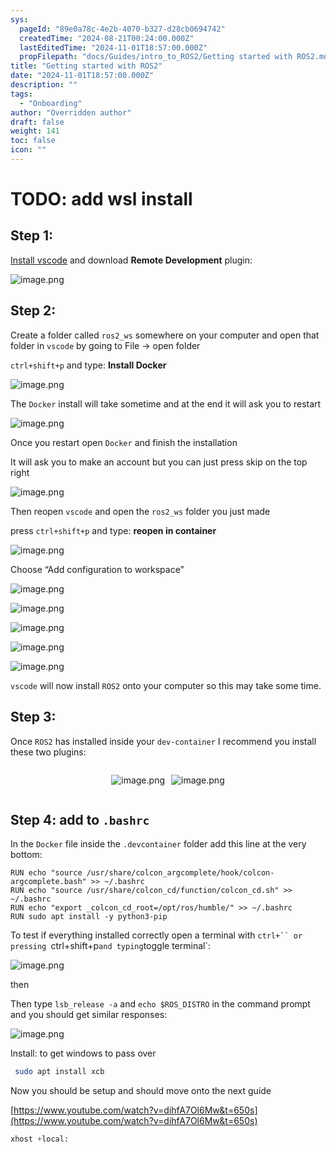 ```yaml
---
sys:
  pageId: "89e0a78c-4e2b-4070-b327-d28cb0694742"
  createdTime: "2024-08-21T00:24:00.000Z"
  lastEditedTime: "2024-11-01T18:57:00.000Z"
  propFilepath: "docs/Guides/intro_to_ROS2/Getting started with ROS2.md"
title: "Getting started with ROS2"
date: "2024-11-01T18:57:00.000Z"
description: ""
tags:
  - "Onboarding"
author: "Overridden author"
draft: false
weight: 141
toc: false
icon: ""
---
```


# TODO: add wsl install

## Step 1:

[Install vscode](https://code.visualstudio.com/download) and download **Remote Development** plugin:

![image.png](https://prod-files-secure.s3.us-west-2.amazonaws.com/d518164a-d88e-44d1-a4ee-3adb3bd8bce0/efb52993-1881-4a40-b95e-6f020334f022/image.png?X-Amz-Algorithm=AWS4-HMAC-SHA256&X-Amz-Content-Sha256=UNSIGNED-PAYLOAD&X-Amz-Credential=ASIAZI2LB466UGWSY4V3%2F20250501%2Fus-west-2%2Fs3%2Faws4_request&X-Amz-Date=20250501T190117Z&X-Amz-Expires=3600&X-Amz-Security-Token=IQoJb3JpZ2luX2VjECoaCXVzLXdlc3QtMiJHMEUCIFZg%2FgTbCS1vFSabMXf1Ana7G8M5KPX2fVAdbEUdEtVxAiEA3N80bnCYqcJfoSmtLvILTSAsUioWaYndobtMq83nDBwqiAQIw%2F%2F%2F%2F%2F%2F%2F%2F%2F%2F%2FARAAGgw2Mzc0MjMxODM4MDUiDATWcSzARDPpaRUegircA5RQzhDbeg%2FYzCBLaAGnF5g5F8BTP3t%2Fl5QPVik71uZj9goMJZkQzXPDiGQwsS8DLS%2FOl5tv%2Fblv1CcGprWqlc77z3jKEn1m%2FZzKg7SRGa51CBduOvqgzCt9oC5jcHf8S%2BgmQcCmzhBGYogRgbAKw9Z7yzd%2FX1rIT8AG8fNU9OoirhYSXP7VFoOvxpFiDz6Pg8tZeukabkvUXXGB38WmQlpdJCI%2BKUoaWLjWT6pJC2T2BJ8miizMKHgcv9Z9QeMs2d2xxGoo6YxsCYLCPtk%2F2JYJDpG%2BWBX0zUongh32q%2B%2FBhS5sC3FoNVGdCMxY1SLHUE2TDAfCXy7urSbK08W50KFc60KQCEN0tWwUDV4faCoDqyQkr5ha%2FDrG29iSfpHwUZhPAMyCz0daGAOcgu8ymtS65sPG4FEnhZxx6xGTFSsNxbGBjC%2FIIM4lh2IIA5jUpDgm6eN6nKaIoaNBT6zUmFySuBeiJ%2FHTde6lXVX%2BehFbseN2QgI7iUard3USwTKY2d4yUdi2CyD4X2t2wD6NwbHNnCDqw5sPnJXmCu86rinGsppHomcTo3NZcITUOd44Yfhyelt4YNZ0we7aIiHqN8H0U7BWZViQO7lIrVGaNgjQDQpL55W9TR4hMNwAMPTzzsAGOqUB4sBnydq%2FlnOzHqhb2FXd73dgwd7UFkArbFD3PRKLJv77hCD8zoMhQrt9QcfX02AksRCKGI4eD2Wk%2FuyREJUQgWErAYdBAFctA8%2BvBvUFW7bm0jiciDDjBA24QyQLS4eEjQX7UweuMOOkB%2BfxAB1T3Mo3IVObo6AWwaq3OmuaWRhb9dWEc2QTpZ098Wlq%2B%2FULdNPTJ1d3MVX1vKn8mYe1Hlh1D6F5&X-Amz-Signature=08f5fc9d0ae7deec57f26fe7ac42207316b4b7d5d15a1810fbd40c787505399d&X-Amz-SignedHeaders=host&x-id=GetObject)

## Step 2:

Create a folder called `ros2_ws` somewhere on your computer and open that folder in `vscode` by going to File → open folder 

`ctrl+shift+p` and type: **Install Docker**

![image.png](https://prod-files-secure.s3.us-west-2.amazonaws.com/d518164a-d88e-44d1-a4ee-3adb3bd8bce0/2269dc0e-1cd5-47ff-bceb-c04ad9b2eab0/image.png?X-Amz-Algorithm=AWS4-HMAC-SHA256&X-Amz-Content-Sha256=UNSIGNED-PAYLOAD&X-Amz-Credential=ASIAZI2LB466UGWSY4V3%2F20250501%2Fus-west-2%2Fs3%2Faws4_request&X-Amz-Date=20250501T190117Z&X-Amz-Expires=3600&X-Amz-Security-Token=IQoJb3JpZ2luX2VjECoaCXVzLXdlc3QtMiJHMEUCIFZg%2FgTbCS1vFSabMXf1Ana7G8M5KPX2fVAdbEUdEtVxAiEA3N80bnCYqcJfoSmtLvILTSAsUioWaYndobtMq83nDBwqiAQIw%2F%2F%2F%2F%2F%2F%2F%2F%2F%2F%2FARAAGgw2Mzc0MjMxODM4MDUiDATWcSzARDPpaRUegircA5RQzhDbeg%2FYzCBLaAGnF5g5F8BTP3t%2Fl5QPVik71uZj9goMJZkQzXPDiGQwsS8DLS%2FOl5tv%2Fblv1CcGprWqlc77z3jKEn1m%2FZzKg7SRGa51CBduOvqgzCt9oC5jcHf8S%2BgmQcCmzhBGYogRgbAKw9Z7yzd%2FX1rIT8AG8fNU9OoirhYSXP7VFoOvxpFiDz6Pg8tZeukabkvUXXGB38WmQlpdJCI%2BKUoaWLjWT6pJC2T2BJ8miizMKHgcv9Z9QeMs2d2xxGoo6YxsCYLCPtk%2F2JYJDpG%2BWBX0zUongh32q%2B%2FBhS5sC3FoNVGdCMxY1SLHUE2TDAfCXy7urSbK08W50KFc60KQCEN0tWwUDV4faCoDqyQkr5ha%2FDrG29iSfpHwUZhPAMyCz0daGAOcgu8ymtS65sPG4FEnhZxx6xGTFSsNxbGBjC%2FIIM4lh2IIA5jUpDgm6eN6nKaIoaNBT6zUmFySuBeiJ%2FHTde6lXVX%2BehFbseN2QgI7iUard3USwTKY2d4yUdi2CyD4X2t2wD6NwbHNnCDqw5sPnJXmCu86rinGsppHomcTo3NZcITUOd44Yfhyelt4YNZ0we7aIiHqN8H0U7BWZViQO7lIrVGaNgjQDQpL55W9TR4hMNwAMPTzzsAGOqUB4sBnydq%2FlnOzHqhb2FXd73dgwd7UFkArbFD3PRKLJv77hCD8zoMhQrt9QcfX02AksRCKGI4eD2Wk%2FuyREJUQgWErAYdBAFctA8%2BvBvUFW7bm0jiciDDjBA24QyQLS4eEjQX7UweuMOOkB%2BfxAB1T3Mo3IVObo6AWwaq3OmuaWRhb9dWEc2QTpZ098Wlq%2B%2FULdNPTJ1d3MVX1vKn8mYe1Hlh1D6F5&X-Amz-Signature=d4323f6b11ec5cf7d678e491caf5e034740a7a704a026d7b33e07b409f461e1a&X-Amz-SignedHeaders=host&x-id=GetObject)

The `Docker` install will take sometime and at the end it will ask you to restart

![image.png](https://prod-files-secure.s3.us-west-2.amazonaws.com/d518164a-d88e-44d1-a4ee-3adb3bd8bce0/ed233f78-be33-4b1f-b89c-9c346c0e961e/image.png?X-Amz-Algorithm=AWS4-HMAC-SHA256&X-Amz-Content-Sha256=UNSIGNED-PAYLOAD&X-Amz-Credential=ASIAZI2LB466UGWSY4V3%2F20250501%2Fus-west-2%2Fs3%2Faws4_request&X-Amz-Date=20250501T190117Z&X-Amz-Expires=3600&X-Amz-Security-Token=IQoJb3JpZ2luX2VjECoaCXVzLXdlc3QtMiJHMEUCIFZg%2FgTbCS1vFSabMXf1Ana7G8M5KPX2fVAdbEUdEtVxAiEA3N80bnCYqcJfoSmtLvILTSAsUioWaYndobtMq83nDBwqiAQIw%2F%2F%2F%2F%2F%2F%2F%2F%2F%2F%2FARAAGgw2Mzc0MjMxODM4MDUiDATWcSzARDPpaRUegircA5RQzhDbeg%2FYzCBLaAGnF5g5F8BTP3t%2Fl5QPVik71uZj9goMJZkQzXPDiGQwsS8DLS%2FOl5tv%2Fblv1CcGprWqlc77z3jKEn1m%2FZzKg7SRGa51CBduOvqgzCt9oC5jcHf8S%2BgmQcCmzhBGYogRgbAKw9Z7yzd%2FX1rIT8AG8fNU9OoirhYSXP7VFoOvxpFiDz6Pg8tZeukabkvUXXGB38WmQlpdJCI%2BKUoaWLjWT6pJC2T2BJ8miizMKHgcv9Z9QeMs2d2xxGoo6YxsCYLCPtk%2F2JYJDpG%2BWBX0zUongh32q%2B%2FBhS5sC3FoNVGdCMxY1SLHUE2TDAfCXy7urSbK08W50KFc60KQCEN0tWwUDV4faCoDqyQkr5ha%2FDrG29iSfpHwUZhPAMyCz0daGAOcgu8ymtS65sPG4FEnhZxx6xGTFSsNxbGBjC%2FIIM4lh2IIA5jUpDgm6eN6nKaIoaNBT6zUmFySuBeiJ%2FHTde6lXVX%2BehFbseN2QgI7iUard3USwTKY2d4yUdi2CyD4X2t2wD6NwbHNnCDqw5sPnJXmCu86rinGsppHomcTo3NZcITUOd44Yfhyelt4YNZ0we7aIiHqN8H0U7BWZViQO7lIrVGaNgjQDQpL55W9TR4hMNwAMPTzzsAGOqUB4sBnydq%2FlnOzHqhb2FXd73dgwd7UFkArbFD3PRKLJv77hCD8zoMhQrt9QcfX02AksRCKGI4eD2Wk%2FuyREJUQgWErAYdBAFctA8%2BvBvUFW7bm0jiciDDjBA24QyQLS4eEjQX7UweuMOOkB%2BfxAB1T3Mo3IVObo6AWwaq3OmuaWRhb9dWEc2QTpZ098Wlq%2B%2FULdNPTJ1d3MVX1vKn8mYe1Hlh1D6F5&X-Amz-Signature=19e00cb4fb31984353cfdb108fee24751a6d6ff6f8172c96617f112030f66bf8&X-Amz-SignedHeaders=host&x-id=GetObject)

Once you restart open `Docker` and finish the installation

It will ask you to make an account but you can just press skip on the top right

![image.png](https://prod-files-secure.s3.us-west-2.amazonaws.com/d518164a-d88e-44d1-a4ee-3adb3bd8bce0/21010ad9-1659-4fd9-9f59-9932a09b2a3d/image.png?X-Amz-Algorithm=AWS4-HMAC-SHA256&X-Amz-Content-Sha256=UNSIGNED-PAYLOAD&X-Amz-Credential=ASIAZI2LB466UGWSY4V3%2F20250501%2Fus-west-2%2Fs3%2Faws4_request&X-Amz-Date=20250501T190117Z&X-Amz-Expires=3600&X-Amz-Security-Token=IQoJb3JpZ2luX2VjECoaCXVzLXdlc3QtMiJHMEUCIFZg%2FgTbCS1vFSabMXf1Ana7G8M5KPX2fVAdbEUdEtVxAiEA3N80bnCYqcJfoSmtLvILTSAsUioWaYndobtMq83nDBwqiAQIw%2F%2F%2F%2F%2F%2F%2F%2F%2F%2F%2FARAAGgw2Mzc0MjMxODM4MDUiDATWcSzARDPpaRUegircA5RQzhDbeg%2FYzCBLaAGnF5g5F8BTP3t%2Fl5QPVik71uZj9goMJZkQzXPDiGQwsS8DLS%2FOl5tv%2Fblv1CcGprWqlc77z3jKEn1m%2FZzKg7SRGa51CBduOvqgzCt9oC5jcHf8S%2BgmQcCmzhBGYogRgbAKw9Z7yzd%2FX1rIT8AG8fNU9OoirhYSXP7VFoOvxpFiDz6Pg8tZeukabkvUXXGB38WmQlpdJCI%2BKUoaWLjWT6pJC2T2BJ8miizMKHgcv9Z9QeMs2d2xxGoo6YxsCYLCPtk%2F2JYJDpG%2BWBX0zUongh32q%2B%2FBhS5sC3FoNVGdCMxY1SLHUE2TDAfCXy7urSbK08W50KFc60KQCEN0tWwUDV4faCoDqyQkr5ha%2FDrG29iSfpHwUZhPAMyCz0daGAOcgu8ymtS65sPG4FEnhZxx6xGTFSsNxbGBjC%2FIIM4lh2IIA5jUpDgm6eN6nKaIoaNBT6zUmFySuBeiJ%2FHTde6lXVX%2BehFbseN2QgI7iUard3USwTKY2d4yUdi2CyD4X2t2wD6NwbHNnCDqw5sPnJXmCu86rinGsppHomcTo3NZcITUOd44Yfhyelt4YNZ0we7aIiHqN8H0U7BWZViQO7lIrVGaNgjQDQpL55W9TR4hMNwAMPTzzsAGOqUB4sBnydq%2FlnOzHqhb2FXd73dgwd7UFkArbFD3PRKLJv77hCD8zoMhQrt9QcfX02AksRCKGI4eD2Wk%2FuyREJUQgWErAYdBAFctA8%2BvBvUFW7bm0jiciDDjBA24QyQLS4eEjQX7UweuMOOkB%2BfxAB1T3Mo3IVObo6AWwaq3OmuaWRhb9dWEc2QTpZ098Wlq%2B%2FULdNPTJ1d3MVX1vKn8mYe1Hlh1D6F5&X-Amz-Signature=ba30457b275b45c88423fb241cbcdcfd3df04d979b9493ac5e7c2650c1cb7732&X-Amz-SignedHeaders=host&x-id=GetObject)

Then reopen `vscode` and open the `ros2_ws` folder you just made

press `ctrl+shift+p` and type: **reopen in container**

![image.png](https://prod-files-secure.s3.us-west-2.amazonaws.com/d518164a-d88e-44d1-a4ee-3adb3bd8bce0/4e93b8c2-41ad-488c-8095-c74205196118/image.png?X-Amz-Algorithm=AWS4-HMAC-SHA256&X-Amz-Content-Sha256=UNSIGNED-PAYLOAD&X-Amz-Credential=ASIAZI2LB466UGWSY4V3%2F20250501%2Fus-west-2%2Fs3%2Faws4_request&X-Amz-Date=20250501T190117Z&X-Amz-Expires=3600&X-Amz-Security-Token=IQoJb3JpZ2luX2VjECoaCXVzLXdlc3QtMiJHMEUCIFZg%2FgTbCS1vFSabMXf1Ana7G8M5KPX2fVAdbEUdEtVxAiEA3N80bnCYqcJfoSmtLvILTSAsUioWaYndobtMq83nDBwqiAQIw%2F%2F%2F%2F%2F%2F%2F%2F%2F%2F%2FARAAGgw2Mzc0MjMxODM4MDUiDATWcSzARDPpaRUegircA5RQzhDbeg%2FYzCBLaAGnF5g5F8BTP3t%2Fl5QPVik71uZj9goMJZkQzXPDiGQwsS8DLS%2FOl5tv%2Fblv1CcGprWqlc77z3jKEn1m%2FZzKg7SRGa51CBduOvqgzCt9oC5jcHf8S%2BgmQcCmzhBGYogRgbAKw9Z7yzd%2FX1rIT8AG8fNU9OoirhYSXP7VFoOvxpFiDz6Pg8tZeukabkvUXXGB38WmQlpdJCI%2BKUoaWLjWT6pJC2T2BJ8miizMKHgcv9Z9QeMs2d2xxGoo6YxsCYLCPtk%2F2JYJDpG%2BWBX0zUongh32q%2B%2FBhS5sC3FoNVGdCMxY1SLHUE2TDAfCXy7urSbK08W50KFc60KQCEN0tWwUDV4faCoDqyQkr5ha%2FDrG29iSfpHwUZhPAMyCz0daGAOcgu8ymtS65sPG4FEnhZxx6xGTFSsNxbGBjC%2FIIM4lh2IIA5jUpDgm6eN6nKaIoaNBT6zUmFySuBeiJ%2FHTde6lXVX%2BehFbseN2QgI7iUard3USwTKY2d4yUdi2CyD4X2t2wD6NwbHNnCDqw5sPnJXmCu86rinGsppHomcTo3NZcITUOd44Yfhyelt4YNZ0we7aIiHqN8H0U7BWZViQO7lIrVGaNgjQDQpL55W9TR4hMNwAMPTzzsAGOqUB4sBnydq%2FlnOzHqhb2FXd73dgwd7UFkArbFD3PRKLJv77hCD8zoMhQrt9QcfX02AksRCKGI4eD2Wk%2FuyREJUQgWErAYdBAFctA8%2BvBvUFW7bm0jiciDDjBA24QyQLS4eEjQX7UweuMOOkB%2BfxAB1T3Mo3IVObo6AWwaq3OmuaWRhb9dWEc2QTpZ098Wlq%2B%2FULdNPTJ1d3MVX1vKn8mYe1Hlh1D6F5&X-Amz-Signature=cdb2823124598393274b75289b3dc0570250596994768a043f012cdbdba3c5a8&X-Amz-SignedHeaders=host&x-id=GetObject)

Choose “Add configuration to workspace”

![image.png](https://prod-files-secure.s3.us-west-2.amazonaws.com/d518164a-d88e-44d1-a4ee-3adb3bd8bce0/9560b282-5060-4989-ba37-97e7b2c22476/image.png?X-Amz-Algorithm=AWS4-HMAC-SHA256&X-Amz-Content-Sha256=UNSIGNED-PAYLOAD&X-Amz-Credential=ASIAZI2LB466UGWSY4V3%2F20250501%2Fus-west-2%2Fs3%2Faws4_request&X-Amz-Date=20250501T190117Z&X-Amz-Expires=3600&X-Amz-Security-Token=IQoJb3JpZ2luX2VjECoaCXVzLXdlc3QtMiJHMEUCIFZg%2FgTbCS1vFSabMXf1Ana7G8M5KPX2fVAdbEUdEtVxAiEA3N80bnCYqcJfoSmtLvILTSAsUioWaYndobtMq83nDBwqiAQIw%2F%2F%2F%2F%2F%2F%2F%2F%2F%2F%2FARAAGgw2Mzc0MjMxODM4MDUiDATWcSzARDPpaRUegircA5RQzhDbeg%2FYzCBLaAGnF5g5F8BTP3t%2Fl5QPVik71uZj9goMJZkQzXPDiGQwsS8DLS%2FOl5tv%2Fblv1CcGprWqlc77z3jKEn1m%2FZzKg7SRGa51CBduOvqgzCt9oC5jcHf8S%2BgmQcCmzhBGYogRgbAKw9Z7yzd%2FX1rIT8AG8fNU9OoirhYSXP7VFoOvxpFiDz6Pg8tZeukabkvUXXGB38WmQlpdJCI%2BKUoaWLjWT6pJC2T2BJ8miizMKHgcv9Z9QeMs2d2xxGoo6YxsCYLCPtk%2F2JYJDpG%2BWBX0zUongh32q%2B%2FBhS5sC3FoNVGdCMxY1SLHUE2TDAfCXy7urSbK08W50KFc60KQCEN0tWwUDV4faCoDqyQkr5ha%2FDrG29iSfpHwUZhPAMyCz0daGAOcgu8ymtS65sPG4FEnhZxx6xGTFSsNxbGBjC%2FIIM4lh2IIA5jUpDgm6eN6nKaIoaNBT6zUmFySuBeiJ%2FHTde6lXVX%2BehFbseN2QgI7iUard3USwTKY2d4yUdi2CyD4X2t2wD6NwbHNnCDqw5sPnJXmCu86rinGsppHomcTo3NZcITUOd44Yfhyelt4YNZ0we7aIiHqN8H0U7BWZViQO7lIrVGaNgjQDQpL55W9TR4hMNwAMPTzzsAGOqUB4sBnydq%2FlnOzHqhb2FXd73dgwd7UFkArbFD3PRKLJv77hCD8zoMhQrt9QcfX02AksRCKGI4eD2Wk%2FuyREJUQgWErAYdBAFctA8%2BvBvUFW7bm0jiciDDjBA24QyQLS4eEjQX7UweuMOOkB%2BfxAB1T3Mo3IVObo6AWwaq3OmuaWRhb9dWEc2QTpZ098Wlq%2B%2FULdNPTJ1d3MVX1vKn8mYe1Hlh1D6F5&X-Amz-Signature=2699c60d43f7d58b9bbf2b93f26eedf445aef86c300485a69ca2d0903c54cc40&X-Amz-SignedHeaders=host&x-id=GetObject)

![image.png](https://prod-files-secure.s3.us-west-2.amazonaws.com/d518164a-d88e-44d1-a4ee-3adb3bd8bce0/2ee63f81-886b-48e8-a553-dc6e5eac99e4/image.png?X-Amz-Algorithm=AWS4-HMAC-SHA256&X-Amz-Content-Sha256=UNSIGNED-PAYLOAD&X-Amz-Credential=ASIAZI2LB466UGWSY4V3%2F20250501%2Fus-west-2%2Fs3%2Faws4_request&X-Amz-Date=20250501T190117Z&X-Amz-Expires=3600&X-Amz-Security-Token=IQoJb3JpZ2luX2VjECoaCXVzLXdlc3QtMiJHMEUCIFZg%2FgTbCS1vFSabMXf1Ana7G8M5KPX2fVAdbEUdEtVxAiEA3N80bnCYqcJfoSmtLvILTSAsUioWaYndobtMq83nDBwqiAQIw%2F%2F%2F%2F%2F%2F%2F%2F%2F%2F%2FARAAGgw2Mzc0MjMxODM4MDUiDATWcSzARDPpaRUegircA5RQzhDbeg%2FYzCBLaAGnF5g5F8BTP3t%2Fl5QPVik71uZj9goMJZkQzXPDiGQwsS8DLS%2FOl5tv%2Fblv1CcGprWqlc77z3jKEn1m%2FZzKg7SRGa51CBduOvqgzCt9oC5jcHf8S%2BgmQcCmzhBGYogRgbAKw9Z7yzd%2FX1rIT8AG8fNU9OoirhYSXP7VFoOvxpFiDz6Pg8tZeukabkvUXXGB38WmQlpdJCI%2BKUoaWLjWT6pJC2T2BJ8miizMKHgcv9Z9QeMs2d2xxGoo6YxsCYLCPtk%2F2JYJDpG%2BWBX0zUongh32q%2B%2FBhS5sC3FoNVGdCMxY1SLHUE2TDAfCXy7urSbK08W50KFc60KQCEN0tWwUDV4faCoDqyQkr5ha%2FDrG29iSfpHwUZhPAMyCz0daGAOcgu8ymtS65sPG4FEnhZxx6xGTFSsNxbGBjC%2FIIM4lh2IIA5jUpDgm6eN6nKaIoaNBT6zUmFySuBeiJ%2FHTde6lXVX%2BehFbseN2QgI7iUard3USwTKY2d4yUdi2CyD4X2t2wD6NwbHNnCDqw5sPnJXmCu86rinGsppHomcTo3NZcITUOd44Yfhyelt4YNZ0we7aIiHqN8H0U7BWZViQO7lIrVGaNgjQDQpL55W9TR4hMNwAMPTzzsAGOqUB4sBnydq%2FlnOzHqhb2FXd73dgwd7UFkArbFD3PRKLJv77hCD8zoMhQrt9QcfX02AksRCKGI4eD2Wk%2FuyREJUQgWErAYdBAFctA8%2BvBvUFW7bm0jiciDDjBA24QyQLS4eEjQX7UweuMOOkB%2BfxAB1T3Mo3IVObo6AWwaq3OmuaWRhb9dWEc2QTpZ098Wlq%2B%2FULdNPTJ1d3MVX1vKn8mYe1Hlh1D6F5&X-Amz-Signature=f3145b7544a5deb815ea5abb00acbf20e507d1fab6362d268911c79ccfbc7788&X-Amz-SignedHeaders=host&x-id=GetObject)

![image.png](https://prod-files-secure.s3.us-west-2.amazonaws.com/d518164a-d88e-44d1-a4ee-3adb3bd8bce0/ae1580b2-b048-407e-aed9-b584224a7a04/image.png?X-Amz-Algorithm=AWS4-HMAC-SHA256&X-Amz-Content-Sha256=UNSIGNED-PAYLOAD&X-Amz-Credential=ASIAZI2LB466UGWSY4V3%2F20250501%2Fus-west-2%2Fs3%2Faws4_request&X-Amz-Date=20250501T190117Z&X-Amz-Expires=3600&X-Amz-Security-Token=IQoJb3JpZ2luX2VjECoaCXVzLXdlc3QtMiJHMEUCIFZg%2FgTbCS1vFSabMXf1Ana7G8M5KPX2fVAdbEUdEtVxAiEA3N80bnCYqcJfoSmtLvILTSAsUioWaYndobtMq83nDBwqiAQIw%2F%2F%2F%2F%2F%2F%2F%2F%2F%2F%2FARAAGgw2Mzc0MjMxODM4MDUiDATWcSzARDPpaRUegircA5RQzhDbeg%2FYzCBLaAGnF5g5F8BTP3t%2Fl5QPVik71uZj9goMJZkQzXPDiGQwsS8DLS%2FOl5tv%2Fblv1CcGprWqlc77z3jKEn1m%2FZzKg7SRGa51CBduOvqgzCt9oC5jcHf8S%2BgmQcCmzhBGYogRgbAKw9Z7yzd%2FX1rIT8AG8fNU9OoirhYSXP7VFoOvxpFiDz6Pg8tZeukabkvUXXGB38WmQlpdJCI%2BKUoaWLjWT6pJC2T2BJ8miizMKHgcv9Z9QeMs2d2xxGoo6YxsCYLCPtk%2F2JYJDpG%2BWBX0zUongh32q%2B%2FBhS5sC3FoNVGdCMxY1SLHUE2TDAfCXy7urSbK08W50KFc60KQCEN0tWwUDV4faCoDqyQkr5ha%2FDrG29iSfpHwUZhPAMyCz0daGAOcgu8ymtS65sPG4FEnhZxx6xGTFSsNxbGBjC%2FIIM4lh2IIA5jUpDgm6eN6nKaIoaNBT6zUmFySuBeiJ%2FHTde6lXVX%2BehFbseN2QgI7iUard3USwTKY2d4yUdi2CyD4X2t2wD6NwbHNnCDqw5sPnJXmCu86rinGsppHomcTo3NZcITUOd44Yfhyelt4YNZ0we7aIiHqN8H0U7BWZViQO7lIrVGaNgjQDQpL55W9TR4hMNwAMPTzzsAGOqUB4sBnydq%2FlnOzHqhb2FXd73dgwd7UFkArbFD3PRKLJv77hCD8zoMhQrt9QcfX02AksRCKGI4eD2Wk%2FuyREJUQgWErAYdBAFctA8%2BvBvUFW7bm0jiciDDjBA24QyQLS4eEjQX7UweuMOOkB%2BfxAB1T3Mo3IVObo6AWwaq3OmuaWRhb9dWEc2QTpZ098Wlq%2B%2FULdNPTJ1d3MVX1vKn8mYe1Hlh1D6F5&X-Amz-Signature=733c97de3e1dc5c0274cb984cd6848058b7f34782d0cd64c5f31074ab861c90a&X-Amz-SignedHeaders=host&x-id=GetObject)

![image.png](https://prod-files-secure.s3.us-west-2.amazonaws.com/d518164a-d88e-44d1-a4ee-3adb3bd8bce0/53255b28-f75e-430f-b9e3-c0ac8577e42b/image.png?X-Amz-Algorithm=AWS4-HMAC-SHA256&X-Amz-Content-Sha256=UNSIGNED-PAYLOAD&X-Amz-Credential=ASIAZI2LB466UGWSY4V3%2F20250501%2Fus-west-2%2Fs3%2Faws4_request&X-Amz-Date=20250501T190117Z&X-Amz-Expires=3600&X-Amz-Security-Token=IQoJb3JpZ2luX2VjECoaCXVzLXdlc3QtMiJHMEUCIFZg%2FgTbCS1vFSabMXf1Ana7G8M5KPX2fVAdbEUdEtVxAiEA3N80bnCYqcJfoSmtLvILTSAsUioWaYndobtMq83nDBwqiAQIw%2F%2F%2F%2F%2F%2F%2F%2F%2F%2F%2FARAAGgw2Mzc0MjMxODM4MDUiDATWcSzARDPpaRUegircA5RQzhDbeg%2FYzCBLaAGnF5g5F8BTP3t%2Fl5QPVik71uZj9goMJZkQzXPDiGQwsS8DLS%2FOl5tv%2Fblv1CcGprWqlc77z3jKEn1m%2FZzKg7SRGa51CBduOvqgzCt9oC5jcHf8S%2BgmQcCmzhBGYogRgbAKw9Z7yzd%2FX1rIT8AG8fNU9OoirhYSXP7VFoOvxpFiDz6Pg8tZeukabkvUXXGB38WmQlpdJCI%2BKUoaWLjWT6pJC2T2BJ8miizMKHgcv9Z9QeMs2d2xxGoo6YxsCYLCPtk%2F2JYJDpG%2BWBX0zUongh32q%2B%2FBhS5sC3FoNVGdCMxY1SLHUE2TDAfCXy7urSbK08W50KFc60KQCEN0tWwUDV4faCoDqyQkr5ha%2FDrG29iSfpHwUZhPAMyCz0daGAOcgu8ymtS65sPG4FEnhZxx6xGTFSsNxbGBjC%2FIIM4lh2IIA5jUpDgm6eN6nKaIoaNBT6zUmFySuBeiJ%2FHTde6lXVX%2BehFbseN2QgI7iUard3USwTKY2d4yUdi2CyD4X2t2wD6NwbHNnCDqw5sPnJXmCu86rinGsppHomcTo3NZcITUOd44Yfhyelt4YNZ0we7aIiHqN8H0U7BWZViQO7lIrVGaNgjQDQpL55W9TR4hMNwAMPTzzsAGOqUB4sBnydq%2FlnOzHqhb2FXd73dgwd7UFkArbFD3PRKLJv77hCD8zoMhQrt9QcfX02AksRCKGI4eD2Wk%2FuyREJUQgWErAYdBAFctA8%2BvBvUFW7bm0jiciDDjBA24QyQLS4eEjQX7UweuMOOkB%2BfxAB1T3Mo3IVObo6AWwaq3OmuaWRhb9dWEc2QTpZ098Wlq%2B%2FULdNPTJ1d3MVX1vKn8mYe1Hlh1D6F5&X-Amz-Signature=b18ef9b176577284a7f53b99a8ded4f1e6182da38852f1fe7296233016a1b0c8&X-Amz-SignedHeaders=host&x-id=GetObject)

![image.png](https://prod-files-secure.s3.us-west-2.amazonaws.com/d518164a-d88e-44d1-a4ee-3adb3bd8bce0/7c562767-5af9-4ffb-97d1-327bcdf4ee00/image.png?X-Amz-Algorithm=AWS4-HMAC-SHA256&X-Amz-Content-Sha256=UNSIGNED-PAYLOAD&X-Amz-Credential=ASIAZI2LB466UGWSY4V3%2F20250501%2Fus-west-2%2Fs3%2Faws4_request&X-Amz-Date=20250501T190117Z&X-Amz-Expires=3600&X-Amz-Security-Token=IQoJb3JpZ2luX2VjECoaCXVzLXdlc3QtMiJHMEUCIFZg%2FgTbCS1vFSabMXf1Ana7G8M5KPX2fVAdbEUdEtVxAiEA3N80bnCYqcJfoSmtLvILTSAsUioWaYndobtMq83nDBwqiAQIw%2F%2F%2F%2F%2F%2F%2F%2F%2F%2F%2FARAAGgw2Mzc0MjMxODM4MDUiDATWcSzARDPpaRUegircA5RQzhDbeg%2FYzCBLaAGnF5g5F8BTP3t%2Fl5QPVik71uZj9goMJZkQzXPDiGQwsS8DLS%2FOl5tv%2Fblv1CcGprWqlc77z3jKEn1m%2FZzKg7SRGa51CBduOvqgzCt9oC5jcHf8S%2BgmQcCmzhBGYogRgbAKw9Z7yzd%2FX1rIT8AG8fNU9OoirhYSXP7VFoOvxpFiDz6Pg8tZeukabkvUXXGB38WmQlpdJCI%2BKUoaWLjWT6pJC2T2BJ8miizMKHgcv9Z9QeMs2d2xxGoo6YxsCYLCPtk%2F2JYJDpG%2BWBX0zUongh32q%2B%2FBhS5sC3FoNVGdCMxY1SLHUE2TDAfCXy7urSbK08W50KFc60KQCEN0tWwUDV4faCoDqyQkr5ha%2FDrG29iSfpHwUZhPAMyCz0daGAOcgu8ymtS65sPG4FEnhZxx6xGTFSsNxbGBjC%2FIIM4lh2IIA5jUpDgm6eN6nKaIoaNBT6zUmFySuBeiJ%2FHTde6lXVX%2BehFbseN2QgI7iUard3USwTKY2d4yUdi2CyD4X2t2wD6NwbHNnCDqw5sPnJXmCu86rinGsppHomcTo3NZcITUOd44Yfhyelt4YNZ0we7aIiHqN8H0U7BWZViQO7lIrVGaNgjQDQpL55W9TR4hMNwAMPTzzsAGOqUB4sBnydq%2FlnOzHqhb2FXd73dgwd7UFkArbFD3PRKLJv77hCD8zoMhQrt9QcfX02AksRCKGI4eD2Wk%2FuyREJUQgWErAYdBAFctA8%2BvBvUFW7bm0jiciDDjBA24QyQLS4eEjQX7UweuMOOkB%2BfxAB1T3Mo3IVObo6AWwaq3OmuaWRhb9dWEc2QTpZ098Wlq%2B%2FULdNPTJ1d3MVX1vKn8mYe1Hlh1D6F5&X-Amz-Signature=1d94ca8f6d8e4896a29fdfc622281e97b2f70dcc0cc64a2ca0228104db7995d3&X-Amz-SignedHeaders=host&x-id=GetObject)

`vscode` will now install `ROS2` onto your computer so this may take some time.

## Step 3:

Once `ROS2` has installed inside your `dev-container` I recommend you install these two plugins:

<div style="display: flex;flex-direction: row; column-gap:10px; max-width: 630px;justify-content: center;">
<div>

![image.png](https://prod-files-secure.s3.us-west-2.amazonaws.com/d518164a-d88e-44d1-a4ee-3adb3bd8bce0/3fc3d550-5a54-4ba1-ba6b-faa01cdb7369/image.png?X-Amz-Algorithm=AWS4-HMAC-SHA256&X-Amz-Content-Sha256=UNSIGNED-PAYLOAD&X-Amz-Credential=ASIAZI2LB466TYY22BJG%2F20250501%2Fus-west-2%2Fs3%2Faws4_request&X-Amz-Date=20250501T190122Z&X-Amz-Expires=3600&X-Amz-Security-Token=IQoJb3JpZ2luX2VjECoaCXVzLXdlc3QtMiJIMEYCIQCcrLLLwvMKd3xVE9Jhv4KWSlpNWkQCKJ%2FbJ%2Bwbwm3soAIhALPTYhBVZUz5RtD%2FE%2BN769quxDajzCYiKLeioe96f86wKogECMP%2F%2F%2F%2F%2F%2F%2F%2F%2F%2FwEQABoMNjM3NDIzMTgzODA1IgzXmxrvmU12hofs9C4q3AO6%2BOFCIzAANafrY41%2BtWuLIGcBASy9PBlIJQFEXXm4vWYt4r3ESLoT9Qtu057DuchMtAU3qQlNPdw3In44Bndgtcb1EzIfDXLME39Etd6DP4CTBoXw349uCIUZSZZfemmi0OOHQFMf1V2HOtZyODHDhEZRzIuDdQX0nantJiLK1e6SUKHUrXrs6K97ktY44y33Ca0vn%2BZ0Rjkj21HxtVUXdjocu5PLkr8%2BF3PknfslJIGCbb1OUvOVOrWWg4jY%2BsLyDisGDVcE83Qc%2B2m0rvLpbCpH0uOw%2BgzkpxpUH5fSLilWWVfiqv%2BShs1TQr1OntW7H5SVok%2BzD8%2FEWTI2wxPoPTnCZk5Dg7I5egJ7FuI2rjUiUkZO8zHfobYpjx%2B755WdE6EvpzDOpE1TqfSotKfWY8WE0jNLHxh740nfa1v4ZZqmkvW37fj%2BVH6ZoBRsM8J8%2BqkkVTfUiFcixc2RbWMLqW0fUTvp612yZ4s%2BHuNwJmG%2F0FXu6IFAe%2FY6jrOBJrxhdvgZl3B2uY%2F%2BR2MGg0KLdYwn5rV%2BybiBVIx%2Fzu9bok67c8vN9%2FT7M0bl8RvdQouh6a9gpUj6cRP01apQrlazO%2B%2BhFG66vHYOTiM5Bpko85oE6Q3zuCw8MabfKzDd887ABjqkAdfqmM87oxRXULqLbp45cMvimvz96ijk6ahkqbNuLO5UclCZMD6uu049l%2F4hshuyJcWlwalR5TIoVTStPx8eccIaZrYm105Ei3J3l2aGcwecmQdfqzFZS8VrgNkLHh9iGO16ff%2BaYMo5eEwuKGZWkI%2Fya%2FMI2KVE0j3K45OfYn6ragHg4AfauZvw%2BAvtqjo9gKabLFEjelqnBled3EN8p1eHvfIi&X-Amz-Signature=e38986b49a4cc380242216da942d9295f7b2588b9207d628250e0a3a4392240a&X-Amz-SignedHeaders=host&x-id=GetObject)

</div>
<div>

![image.png](https://prod-files-secure.s3.us-west-2.amazonaws.com/d518164a-d88e-44d1-a4ee-3adb3bd8bce0/d994cc66-13c2-4093-a5a3-f84cf4601a82/image.png?X-Amz-Algorithm=AWS4-HMAC-SHA256&X-Amz-Content-Sha256=UNSIGNED-PAYLOAD&X-Amz-Credential=ASIAZI2LB466TNEAWUSL%2F20250501%2Fus-west-2%2Fs3%2Faws4_request&X-Amz-Date=20250501T190123Z&X-Amz-Expires=3600&X-Amz-Security-Token=IQoJb3JpZ2luX2VjECoaCXVzLXdlc3QtMiJGMEQCIEyIZeA1lI8dk9t3e8gmDLUCWuluFW%2BipEkd%2BLM4A9VTAiAX7l7Hre1PD1mVHvaKKp3mj35UKrLKzUm2T9M0wod9ciqIBAjD%2F%2F%2F%2F%2F%2F%2F%2F%2F%2F8BEAAaDDYzNzQyMzE4MzgwNSIMcupaXihZEq%2FFTCXiKtwDsbFGdSRNKrdamo8IkdvmWwvx52LDl%2F02B4azvbk5%2FfgsdCmuCCdcxkd35p5L6IN5fGPMpd%2BveHX1CzB8oNFN5Ry7Rlvif9nhUp4WCWUef%2F2ngVu0iJDev2EmvL%2BQY0WChNT7cQVJ9L%2FBwSXVNFzyvw3Hnx4gqEI%2FddPRhAHVdsh5gYOMEsZbUmt0xOwGY%2BAzFqv6IZYyg9Ojk3oTFmWjMeyqAT3zoOV4KjE1B%2FyTNioJfVqjKuyDWjNj%2B0DSouFrULqG6QOXQOfLVryv9tNYhaQxlF%2BwVE0x9mx7PLKuGmtttEuEvzLXXNxtH3rrvIXs1EpqSxiHhZ1RbNGyshGPcgWdnaOWT%2Bq1DKZ8g48MTBFI4W7HHPPkei49uHeCeRvcZIqdHpLD5A%2BXu%2FETxU50ye1%2FrCxrVo3R1lezn9RbDspwRyyCbHsbrR26IWGAFQPaT1vdaTLqSlbTHEaehMkjZAvfgXt9dGYx4BbI3Mlwz8HXd9H0%2BYkPTOV1NqumjUFiQw%2FpSlnitRZHiIArucvNJaQISb5gF9AxSbyBUHqZ2vjg8V031BKMPuoUU%2BqWoxbgreCyguWD55r20vPA3OpEMttDd0xA6VSN9Mdmq7WOdbrX8DJYjBn2il2W9msw%2FvPOwAY6pgFwOFdWRP%2BYsZnVZPkqn1JN1v37hztQmnEYhsezEBPNpQNGp81Sa%2B68SxfdYiAV1GyT8eV2Uz9cwINIr9wnpo4jkir4UBYUupiUOfBbICF3YgYELJMiL2AIxyZWbhivMDGFQMFYxrEELk1%2BkaOlOMfmYn2HvXZf407%2B6W%2BVdKH4zHDhjMz3EkRJrZO3wKuDeAkDOsZSEcX3qQLdW76gZJrhvusgTdmb&X-Amz-Signature=5d3672416dc7061dc27860c15eebf040d31776811d933360dc5cab9415cee5a4&X-Amz-SignedHeaders=host&x-id=GetObject)

</div>
</div>

## Step 4: add to `.bashrc`

In the `Docker` file inside the `.devcontainer` folder add this line at the very bottom: 

```docker
RUN echo "source /usr/share/colcon_argcomplete/hook/colcon-argcomplete.bash" >> ~/.bashrc
RUN echo "source /usr/share/colcon_cd/function/colcon_cd.sh" >> ~/.bashrc
RUN echo "export _colcon_cd_root=/opt/ros/humble/" >> ~/.bashrc
RUN sudo apt install -y python3-pip 
```

To test if everything installed correctly open a terminal with `ctrl+`` or pressing `ctrl+shift+p` and typing `toggle terminal`:

![image.png](https://prod-files-secure.s3.us-west-2.amazonaws.com/d518164a-d88e-44d1-a4ee-3adb3bd8bce0/6a4943d8-b04e-4c02-9a58-775f3384d1a5/image.png?X-Amz-Algorithm=AWS4-HMAC-SHA256&X-Amz-Content-Sha256=UNSIGNED-PAYLOAD&X-Amz-Credential=ASIAZI2LB466UGWSY4V3%2F20250501%2Fus-west-2%2Fs3%2Faws4_request&X-Amz-Date=20250501T190117Z&X-Amz-Expires=3600&X-Amz-Security-Token=IQoJb3JpZ2luX2VjECoaCXVzLXdlc3QtMiJHMEUCIFZg%2FgTbCS1vFSabMXf1Ana7G8M5KPX2fVAdbEUdEtVxAiEA3N80bnCYqcJfoSmtLvILTSAsUioWaYndobtMq83nDBwqiAQIw%2F%2F%2F%2F%2F%2F%2F%2F%2F%2F%2FARAAGgw2Mzc0MjMxODM4MDUiDATWcSzARDPpaRUegircA5RQzhDbeg%2FYzCBLaAGnF5g5F8BTP3t%2Fl5QPVik71uZj9goMJZkQzXPDiGQwsS8DLS%2FOl5tv%2Fblv1CcGprWqlc77z3jKEn1m%2FZzKg7SRGa51CBduOvqgzCt9oC5jcHf8S%2BgmQcCmzhBGYogRgbAKw9Z7yzd%2FX1rIT8AG8fNU9OoirhYSXP7VFoOvxpFiDz6Pg8tZeukabkvUXXGB38WmQlpdJCI%2BKUoaWLjWT6pJC2T2BJ8miizMKHgcv9Z9QeMs2d2xxGoo6YxsCYLCPtk%2F2JYJDpG%2BWBX0zUongh32q%2B%2FBhS5sC3FoNVGdCMxY1SLHUE2TDAfCXy7urSbK08W50KFc60KQCEN0tWwUDV4faCoDqyQkr5ha%2FDrG29iSfpHwUZhPAMyCz0daGAOcgu8ymtS65sPG4FEnhZxx6xGTFSsNxbGBjC%2FIIM4lh2IIA5jUpDgm6eN6nKaIoaNBT6zUmFySuBeiJ%2FHTde6lXVX%2BehFbseN2QgI7iUard3USwTKY2d4yUdi2CyD4X2t2wD6NwbHNnCDqw5sPnJXmCu86rinGsppHomcTo3NZcITUOd44Yfhyelt4YNZ0we7aIiHqN8H0U7BWZViQO7lIrVGaNgjQDQpL55W9TR4hMNwAMPTzzsAGOqUB4sBnydq%2FlnOzHqhb2FXd73dgwd7UFkArbFD3PRKLJv77hCD8zoMhQrt9QcfX02AksRCKGI4eD2Wk%2FuyREJUQgWErAYdBAFctA8%2BvBvUFW7bm0jiciDDjBA24QyQLS4eEjQX7UweuMOOkB%2BfxAB1T3Mo3IVObo6AWwaq3OmuaWRhb9dWEc2QTpZ098Wlq%2B%2FULdNPTJ1d3MVX1vKn8mYe1Hlh1D6F5&X-Amz-Signature=80f918b5a17409f4aef3d766a826ba22c7f39af3e981f505cedb5da6677c64d7&X-Amz-SignedHeaders=host&x-id=GetObject)

then 

Then type `lsb_release -a` and `echo $ROS_DISTRO` in the command prompt and you should get similar responses:

![image.png](https://prod-files-secure.s3.us-west-2.amazonaws.com/d518164a-d88e-44d1-a4ee-3adb3bd8bce0/3e635dec-a805-4e85-8b9e-d000e5b71a4e/image.png?X-Amz-Algorithm=AWS4-HMAC-SHA256&X-Amz-Content-Sha256=UNSIGNED-PAYLOAD&X-Amz-Credential=ASIAZI2LB466UGWSY4V3%2F20250501%2Fus-west-2%2Fs3%2Faws4_request&X-Amz-Date=20250501T190117Z&X-Amz-Expires=3600&X-Amz-Security-Token=IQoJb3JpZ2luX2VjECoaCXVzLXdlc3QtMiJHMEUCIFZg%2FgTbCS1vFSabMXf1Ana7G8M5KPX2fVAdbEUdEtVxAiEA3N80bnCYqcJfoSmtLvILTSAsUioWaYndobtMq83nDBwqiAQIw%2F%2F%2F%2F%2F%2F%2F%2F%2F%2F%2FARAAGgw2Mzc0MjMxODM4MDUiDATWcSzARDPpaRUegircA5RQzhDbeg%2FYzCBLaAGnF5g5F8BTP3t%2Fl5QPVik71uZj9goMJZkQzXPDiGQwsS8DLS%2FOl5tv%2Fblv1CcGprWqlc77z3jKEn1m%2FZzKg7SRGa51CBduOvqgzCt9oC5jcHf8S%2BgmQcCmzhBGYogRgbAKw9Z7yzd%2FX1rIT8AG8fNU9OoirhYSXP7VFoOvxpFiDz6Pg8tZeukabkvUXXGB38WmQlpdJCI%2BKUoaWLjWT6pJC2T2BJ8miizMKHgcv9Z9QeMs2d2xxGoo6YxsCYLCPtk%2F2JYJDpG%2BWBX0zUongh32q%2B%2FBhS5sC3FoNVGdCMxY1SLHUE2TDAfCXy7urSbK08W50KFc60KQCEN0tWwUDV4faCoDqyQkr5ha%2FDrG29iSfpHwUZhPAMyCz0daGAOcgu8ymtS65sPG4FEnhZxx6xGTFSsNxbGBjC%2FIIM4lh2IIA5jUpDgm6eN6nKaIoaNBT6zUmFySuBeiJ%2FHTde6lXVX%2BehFbseN2QgI7iUard3USwTKY2d4yUdi2CyD4X2t2wD6NwbHNnCDqw5sPnJXmCu86rinGsppHomcTo3NZcITUOd44Yfhyelt4YNZ0we7aIiHqN8H0U7BWZViQO7lIrVGaNgjQDQpL55W9TR4hMNwAMPTzzsAGOqUB4sBnydq%2FlnOzHqhb2FXd73dgwd7UFkArbFD3PRKLJv77hCD8zoMhQrt9QcfX02AksRCKGI4eD2Wk%2FuyREJUQgWErAYdBAFctA8%2BvBvUFW7bm0jiciDDjBA24QyQLS4eEjQX7UweuMOOkB%2BfxAB1T3Mo3IVObo6AWwaq3OmuaWRhb9dWEc2QTpZ098Wlq%2B%2FULdNPTJ1d3MVX1vKn8mYe1Hlh1D6F5&X-Amz-Signature=c6d2500077537bb747bd91d650729786d56332cb28775baca59e8d9673ab2b4c&X-Amz-SignedHeaders=host&x-id=GetObject)

Install:  to get windows to pass over

```bash
 sudo apt install xcb
```

Now you should be setup and should move onto the next guide 

[https://www.youtube.com/watch?v=dihfA7Ol6Mw&t=650s](https://www.youtube.com/watch?v=dihfA7Ol6Mw&t=650s)

```python
xhost +local:
```
